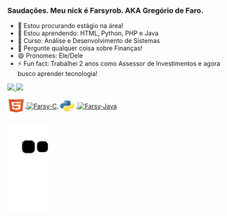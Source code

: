 ### Saudações. Meu nick é Farsyrob. AKA Gregório de Faro.

- 🔭 Estou procurando estágio na área!
- 🌱 Estou aprendendo: HTML, Python, PHP e Java
- 🤔 Curso: Análise e Desenvolvimento de Sistemas
- 💬 Pergunte qualquer coisa sobre Finanças!
- 😄 Pronomes: Ele/Dele
- ⚡ Fun fact: Trabalhei 2 anos como Assessor de Investimentos e agora busco aprender tecnologia!

<div>
  <a href="https://github.com/farsyrob">
  <img height="180em" src="https://github-readme-stats.vercel.app/api?username=farsyrob&show_icons=true&theme=chartreuse-dark&include_all_commits=true&count_private=true"/>
  <img height="180em" src="https://github-readme-stats.vercel.app/api/top-langs/?username=farsyrob&layout=compact&langs_count=7&theme=chartreuse-dark"/>
</div>
  <div style="display: inline_block"><br>
  <img align="center" alt="Farsy-HTML" height="30" width="40" src="https://raw.githubusercontent.com/devicons/devicon/master/icons/html5/html5-original.svg">
  <img align="center" alt="Farsy-C" height="30" width="40" src="https://cdn.jsdelivr.net/gh/devicons/devicon/icons/c/c-original.svg" ">
  <img align="center" alt="Farsy-Python" height="30" width="40" src="https://raw.githubusercontent.com/devicons/devicon/master/icons/python/python-original.svg">
  <img align="center" alt="Farsy-Java" height="30" width="40" src="https://cdn.jsdelivr.net/gh/devicons/devicon/icons/java/java-original-wordmark.svg">
</div>

##
                                                                                                                                                      

  ![Snake animation](https://github.com/rafaballerini/rafaballerini/blob/output/github-contribution-grid-snake.svg)                                                
